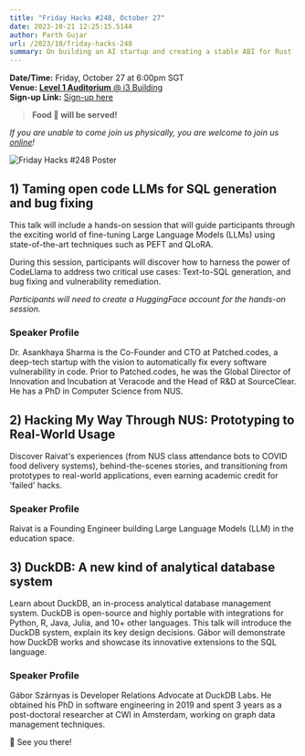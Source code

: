 ```yaml
---
title: "Friday Hacks #248, October 27"
date: 2023-10-21 12:25:15.5144
author: Parth Gujar
url: /2023/10/friday-hacks-248
summary: On building an AI startup and creating a stable ABI for Rust
---
```


**Date/Time:** Friday, October 27 at 6:00pm SGT<br />
**Venue:** [**Level 1 Auditorium** @ i3 Building](https://goo.gl/maps/AgrdhjKriqVQU9z56)<br />
**Sign-up Link:** [Sign-up here](https://hckr.cc/links)<br />

> **Food 🍕 will be served!**

_If you are unable to come join us physically, you are welcome to join us [online](https://tr.ee/LQROP4Hwc8)!_

<img src="/img/2023/fh/248.jpg" alt="Friday Hacks #248 Poster" /><br />

## 1) Taming open code LLMs for SQL generation and bug fixing

This talk will include a hands-on session that will guide participants through the exciting world of fine-tuning Large Language Models (LLMs) using state-of-the-art techniques such as PEFT and QLoRA.

During this session, participants will discover how to harness the power of CodeLlama to address two critical use cases: Text-to-SQL generation, and bug fixing and vulnerability remediation.

_Participants will need to create a HuggingFace account for the hands-on session._

### Speaker Profile

Dr. Asankhaya Sharma is the Co-Founder and CTO at Patched.codes, a deep-tech startup with the vision to automatically fix every software vulnerability in code. Prior to Patched.codes, he was the Global Director of Innovation and Incubation at Veracode and the Head of R&D at SourceClear. He has a PhD in Computer Science from NUS.

## 2) Hacking My Way Through NUS: Prototyping to Real-World Usage

Discover Raivat's experiences (from NUS class attendance bots to COVID food delivery systems), behind-the-scenes stories, and transitioning from prototypes to real-world applications, even earning academic credit for 'failed' hacks.

### Speaker Profile

Raivat is a Founding Engineer building Large Language Models (LLM) in the education space.

## 3) DuckDB: A new kind of analytical database system

Learn about DuckDB, an in-process analytical database management system. DuckDB is open-source and highly portable with integrations for Python, R, Java, Julia, and 10+ other languages. This talk will introduce the DuckDB system, explain its key design decisions. Gábor will demonstrate how DuckDB works and showcase its innovative extensions to the SQL language.

### Speaker Profile

Gábor Szárnyas is Developer Relations Advocate at DuckDB Labs. He obtained his PhD in software engineering in 2019 and spent 3 years as a post-doctoral researcher at CWI in Amsterdam, working on graph data management techniques.

👋 See you there!

